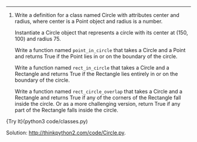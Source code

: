 ---------

1. Write a definition for a class named <span>Circle</span> with attributes <span>center</span> and <span>radius</span>, where <span>center</span> is a Point object and radius is a number.

   Instantiate a Circle object that represents a circle with its center at $(150, 100)$ and radius 75.

   Write a function named `point_in_circle` that takes a Circle and a Point and returns True if the Point lies in or on the boundary of the circle.

   Write a function named `rect_in_circle` that takes a Circle and a Rectangle and returns True if the Rectangle lies entirely in or on the boundary of the circle.

   Write a function named `rect_circle_overlap` that takes a Circle and a Rectangle and returns True if any of the corners of the Rectangle fall inside the circle. Or as a more challenging version, return True if any part of the Rectangle falls inside the circle.

{Try It}(python3 code/classes.py)

Solution: <http://thinkpython2.com/code/Circle.py>.
